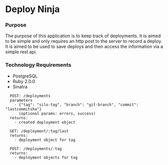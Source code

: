 Deploy Ninja
============


### Purpose
The purpose of this application is to keep track of deployments.  It is aimed to
be simple and only requires an http post to the server to record a deploy.  It
is aimed to be used to save deploys and then access the information via a simple
rest api.


### Technology Requirements
* PostgreSQL
* Ruby 2.0.0
* Sinatra

```
  POST: /deployments
  parameters
    - {"tag": "silo-tag", "branch": "git-branch", "commit": "lastcommitsha"}
      (optional params: errors, success)
  returns:
    - created deployment object
```

```
  GET: /deployment/:tag/last
  returns:
    - deployment object for tag
```

```
  POST: /deployments/:tag
  returns:
    - deployment objects for tag
```
